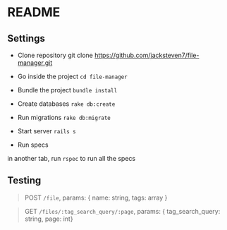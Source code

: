 # README

## Settings

* Clone repository 
  git clone https://github.com/jacksteven7/file-manager.git

* Go inside the project
`cd file-manager`

* Bundle the project
`bundle install`

* Create databases
`rake db:create`

* Run migrations
`rake db:migrate`

* Start server
`rails s`

* Run specs

in another tab, run `rspec` to run all the specs


## Testing 

> POST `/file`, params: { name: string, tags: array }


> GET `/files/:tag_search_query/:page`, params: { tag_search_query: string, page: int}



